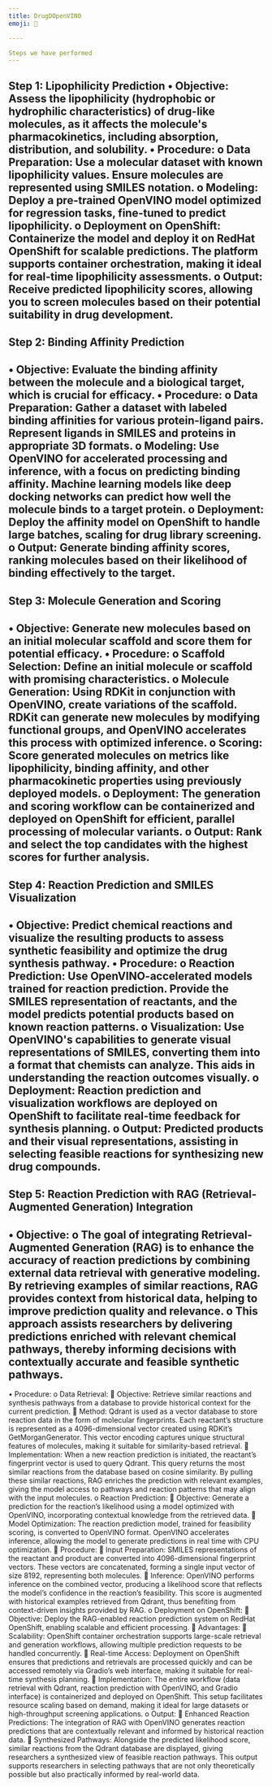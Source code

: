 ```yaml
---
title: DrugDOpenVINO
emoji: 🐨

----

Steps we have performed
---
```

Step 1: Lipophilicity Prediction
•	Objective: Assess the lipophilicity (hydrophobic or hydrophilic characteristics) of drug-like molecules, as it affects the molecule's pharmacokinetics, including absorption, distribution, and solubility.
•	Procedure:
o	Data Preparation: Use a molecular dataset with known lipophilicity values. Ensure molecules are represented using SMILES notation.
o	Modeling: Deploy a pre-trained OpenVINO model optimized for regression tasks, fine-tuned to predict lipophilicity.
o	Deployment on OpenShift: Containerize the model and deploy it on RedHat OpenShift for scalable predictions. The platform supports container orchestration, making it ideal for real-time lipophilicity assessments.
o	Output: Receive predicted lipophilicity scores, allowing you to screen molecules based on their potential suitability in drug development.
---
Step 2: Binding Affinity Prediction
---
•	Objective: Evaluate the binding affinity between the molecule and a biological target, which is crucial for efficacy.
•	Procedure:
o	Data Preparation: Gather a dataset with labeled binding affinities for various protein-ligand pairs. Represent ligands in SMILES and proteins in appropriate 3D formats.
o	Modeling: Use OpenVINO for accelerated processing and inference, with a focus on predicting binding affinity. Machine learning models like deep docking networks can predict how well the molecule binds to a target protein.
o	Deployment: Deploy the affinity model on OpenShift to handle large batches, scaling for drug library screening.
o	Output: Generate binding affinity scores, ranking molecules based on their likelihood of binding effectively to the target.
----
Step 3: Molecule Generation and Scoring
---
•	Objective: Generate new molecules based on an initial molecular scaffold and score them for potential efficacy.
•	Procedure:
o	Scaffold Selection: Define an initial molecule or scaffold with promising characteristics.
o	Molecule Generation: Using RDKit in conjunction with OpenVINO, create variations of the scaffold. RDKit can generate new molecules by modifying functional groups, and OpenVINO accelerates this process with optimized inference.
o	Scoring: Score generated molecules on metrics like lipophilicity, binding affinity, and other pharmacokinetic properties using previously deployed models.
o	Deployment: The generation and scoring workflow can be containerized and deployed on OpenShift for efficient, parallel processing of molecular variants.
o	Output: Rank and select the top candidates with the highest scores for further analysis.
---
Step 4: Reaction Prediction and SMILES Visualization
---
•	Objective: Predict chemical reactions and visualize the resulting products to assess synthetic feasibility and optimize the drug synthesis pathway.
•	Procedure:
o	Reaction Prediction: Use OpenVINO-accelerated models trained for reaction prediction. Provide the SMILES representation of reactants, and the model predicts potential products based on known reaction patterns.
o	Visualization: Use OpenVINO's capabilities to generate visual representations of SMILES, converting them into a format that chemists can analyze. This aids in understanding the reaction outcomes visually.
o	Deployment: Reaction prediction and visualization workflows are deployed on OpenShift to facilitate real-time feedback for synthesis planning.
o	Output: Predicted products and their visual representations, assisting in selecting feasible reactions for synthesizing new drug compounds.
---
Step 5: Reaction Prediction with RAG (Retrieval-Augmented Generation) Integration
---
•	Objective:
o	The goal of integrating Retrieval-Augmented Generation (RAG) is to enhance the accuracy of reaction predictions by combining external data retrieval with generative modeling. By retrieving examples of similar reactions, RAG provides context from historical data, helping to improve prediction quality and relevance.
o	This approach assists researchers by delivering predictions enriched with relevant chemical pathways, thereby informing decisions with contextually accurate and feasible synthetic pathways.
---
•	Procedure:
o	Data Retrieval:
	Objective: Retrieve similar reactions and synthesis pathways from a database to provide historical context for the current prediction.
	Method: Qdrant is used as a vector database to store reaction data in the form of molecular fingerprints. Each reactant’s structure is represented as a 4096-dimensional vector created using RDKit’s GetMorganGenerator. This vector encoding captures unique structural features of molecules, making it suitable for similarity-based retrieval.
	Implementation: When a new reaction prediction is initiated, the reactant’s fingerprint vector is used to query Qdrant. This query returns the most similar reactions from the database based on cosine similarity. By pulling these similar reactions, RAG enriches the prediction with relevant examples, giving the model access to pathways and reaction patterns that may align with the input molecules.
o	Reaction Prediction:
	Objective: Generate a prediction for the reaction’s likelihood using a model optimized with OpenVINO, incorporating contextual knowledge from the retrieved data.
	Model Optimization: The reaction prediction model, trained for feasibility scoring, is converted to OpenVINO format. OpenVINO accelerates inference, allowing the model to generate predictions in real time with CPU optimization.
	Procedure:
	Input Preparation: SMILES representations of the reactant and product are converted into 4096-dimensional fingerprint vectors. These vectors are concatenated, forming a single input vector of size 8192, representing both molecules.
	Inference: OpenVINO performs inference on the combined vector, producing a likelihood score that reflects the model’s confidence in the reaction’s feasibility. This score is augmented with historical examples retrieved from Qdrant, thus benefiting from context-driven insights provided by RAG.
o	Deployment on OpenShift:
	Objective: Deploy the RAG-enabled reaction prediction system on RedHat OpenShift, enabling scalable and efficient processing.
	Advantages:
	Scalability: OpenShift container orchestration supports large-scale retrieval and generation workflows, allowing multiple prediction requests to be handled concurrently.
	Real-time Access: Deployment on OpenShift ensures that predictions and retrievals are processed quickly and can be accessed remotely via Gradio’s web interface, making it suitable for real-time synthesis planning.
	Implementation: The entire workflow (data retrieval with Qdrant, reaction prediction with OpenVINO, and Gradio interface) is containerized and deployed on OpenShift. This setup facilitates resource scaling based on demand, making it ideal for large datasets or high-throughput screening applications.
o	Output:
	Enhanced Reaction Predictions: The integration of RAG with OpenVINO generates reaction predictions that are contextually relevant and informed by historical reaction data.
	Synthesized Pathways: Alongside the predicted likelihood score, similar reactions from the Qdrant database are displayed, giving researchers a synthesized view of feasible reaction pathways. This output supports researchers in selecting pathways that are not only theoretically possible but also practically informed by real-world data.











